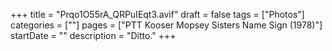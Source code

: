 +++
title = "Prqo1O55rA_QRPuIEqt3.avif"
draft = false
tags = ["Photos"]
categories = [""]
pages = ["PTT Kooser Mopsey Sisters Name Sign (1978)"]
startDate = ""
description = "Ditto."
+++
